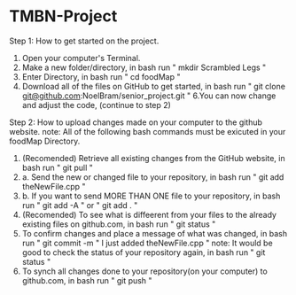 # TMBN-Project

Step 1: How to get started on the project.
 1. Open your computer's Terminal. 
 2. Make a new folder/directory, in bash run " mkdir Scrambled Legs "
 3. Enter Directory, in bash run  " cd foodMap "
 4. Download all of the files on GitHub to get started, in bash run " git clone git@github.com:NoelBram/senior_project.git "
 6.You can now change and adjust the code, (continue to step 2)

Step 2: How to upload changes made on your computer to the github website.
note: All of the following bash commands must be exicuted in your foodMap Directory.  
1. (Recomended) Retrieve all existing changes from the GitHub website, in bash run " git pull "
2. a. Send the new or changed file to your repository, in bash run " git add theNewFile.cpp " 
2. b. If you want to send MORE THAN ONE file to your repository, in bash run " git add -A " or " git add . "
3. (Recomended) To see what is diffeerent from your files to the already existing files on github.com, in bash run " git status "
4. To confirm changes and place a message of what was changed, in bash run " git commit -m " I just added theNewFile.cpp "
note: It would be good to check the status of your repository again, in bash run " git status "
5. To synch all changes done to your repository(on your computer) to github.com, in bash run " git push " 



